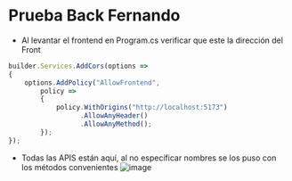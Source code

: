 # Prueba Back Fernando

- Al levantar el frontend en Program.cs verificar que este la dirección del Front

``` js
builder.Services.AddCors(options =>
{
    options.AddPolicy("AllowFrontend",
        policy =>
        {
            policy.WithOrigins("http://localhost:5173") 
                  .AllowAnyHeader()
                  .AllowAnyMethod();
        });
});
``` 
- Todas las APIS están aquí, al no específicar nombres se los puso con los métodos convenientes
  ![image](https://github.com/user-attachments/assets/0c8fab05-fc20-4e16-abb1-906a3174df46)



